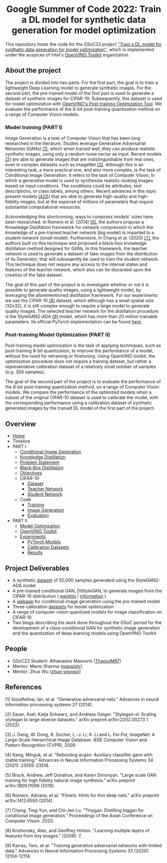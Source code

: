 <h1 align="center"> Google Summer of Code 2022: Train a DL model for synthetic data generation for model optimization </h1>

This repository hosts the code for the GSoC22 project 
["Train a DL model for synthetic data generation for model optimization"](https://summerofcode.withgoogle.com/programs/2022/projects/bCmHAPIL), 
which is implemented under the auspices of Intel's [OpenVINO Toolkit](https://github.com/openvinotoolkit) organization.

## About the project
The project is divided into two parts. For the first part, the goal is to train a lightweight Deep Learning model to generate synthetic images. For the second part, the pre-trained model of the first part is used to generate a dataset of synthetic images for CIFAR-10. Subsequently, this dataset is used for model optimization with [OpenVINO's Post-training Optimization Tool](https://docs.openvino.ai/latest/pot_introduction.html). We evaluate the performance of the 8-bit post-training quantization method on a range of Computer Vision models.

### Model training (PART I)
Ιmage Generation is a task of Computer Vision that has been long researched in the literature. 
Studies leverage Generative Adversarial Networks (GANs) [[1]](#1), which when trained well, they can produce realistic synthetic
images, using only a random noise vector as input. Recent models [[2]](#2) are able to generate images that are indistinguishable 
from real ones, even in complex datasets such as ImageNet [[3]](#3). Although this is an interesting task, a more practical 
one, and also more complex, is the task of Conditional Image Generation. It refers to the task of Computer Vision, 
in which a generative model is used to synthesize realistic-looking images based on input conditions. The conditions 
could be attributes, text descriptions, or class labels, among others. Recent advances in this topic present models [[4]](#4)[[5]](#5) 
that are able to generate high-quality and high-fidelity images, but at the expense of millions of parameters that require 
substantial computational resources.

Acknowledging this shortcoming, ways to compress models' sizes have been researched. In Romero et al. (2014) [[6]](#6), the authors propose a Knowledge 
Distillation framework for network compression in which the knowledge of a pre-trained teacher network (big model) is imparted to a student 
network (small model). Furthermore, in Chang et al. (2020) [[7]](#7), the authors built on this technique and proposed a black-box knowledge distillation 
method designed for GANs. In this framework, the teacher network is used to generate a dataset of fake images from the distribution of its Generator,
that will subseqently be used to train the student network. This technique does not require any access to the internal states and features of the
teacher network, which also can be discarded upon the creation of the fake dataset. 

The goal of this part of the project is to investigate whether or not it is possible to generate quality images, using a lightweight model, by leveraging the aforementioned distillation framework. For our experiments we use the CIFAR-10 [[8]](#8) dataset, which although has a small spatial size (32x32), it is still complex enough to require a large model to generate quality images. The selected teacher network for the distillation procedure is the StyleGAN2-ADA [[9]](#9) model, which has more than 20 million trainable parameters. Its official PyTorch implementation can be found [here](https://github.com/NVlabs/stylegan2-ada-pytorch).


### Post-training Model Optimization (PART II)
Post-training model optimization is the task of applying techniques, such as post-training 8-bit quantization, to improve the performance of a model, without the need for retraining or finetuning. Using OpenVINO toolkit, the optimization procedure does not require a training dataset, but rather a representative calibration dataset of a relatively small number of samples (e.g. 300 samples).

The goal of the second part of the project is to evaluate the performance of the 8-bit post-training quantization method, on a range of Computer Vision models. We compare the performance of the optimized models when a subset of the original CIFAR-10 dataset is used to calibrate the model, with the corresponding performance using a calibration dataset of synthetic generated images by the trained DL model of the first part of the project.

## Overview

* [Home](.)
* Timeline
* PART I
    * [Conditional Image Generation](../../wiki/Conditional-Image-Generation)
    * [Knowledge Distillation](../../wiki/Knowledge-Distillation-Framework)
    * [Problem Statement](../../wiki/Problem-Statement)
    * [Black-Box Distillation](../../wiki/Black-Box-Distillation)
    * [Objectives](../../wiki/Objectives)
    * CIFAR-10
        * [Dataset](../../wiki/CIFAR10)
        * [Teacher Network](../../wiki/Teacher-Network)
        * [Student Network](../../wiki/Student-Network)
    * Code
        * [Training](../../wiki/Training)
        * [Image Generation](../../wiki/Image-Generation)
        * [Evaluation](../../wiki/Evaluation)
* PART II
    * [Model Optimization](../../wiki/Model-Optimization)
    * [OpenVINO Toolkit](../../wiki/OpenVINO)
    * [Experiments](../../wiki/Experiments)
        * [PyTorch Models](../../wiki/PyTorch-Models)
        * [Calibration Datasets](../../wiki/Calibration-Datasets)
        * [Results](../../wiki/Results)



## Project Deliverables

* A synthetic [dataset](https://drive.google.com/file/d/1G6aGsUe7PWlRI9iO78u6_dlpoLiAFGZ-/view?usp=sharing) of 50,000 samples generated using the StyleGAN2-ADA model
* A pre-trained conditional GAN, DiStyleGAN, to generate images from the CIFAR-10 distribution ( [weights](https://drive.google.com/file/d/1Bjr7sQhVQzkYaIOVpx4KaBP3OyRxT5h1/view?usp=sharing) | [information](../../wiki/Student-Network) )
* A [webapp](./webapp) for conditional image generation using the pre-trained model
* Three calibration [datasets](https://drive.google.com/file/d/1e38vn-_VHMcGDkEUvTOUaaX8HuIkDGf9/view?usp=sharing) for model optimization
* A range of computer vision quantized models for image classification on CIFAR-10
* Two blogs describing the work done throughout the GSoC period for the development of a class-conditional GAN for synthetic image generation and the quantization of deep learning models using OpenVINO Toolkit

## People

* GSoC22 Student: Athanasios Masouris ([ThanosM97](https://github.com/ThanosM97))
* Mentor: Mansi Sharma ([mansishr](https://github.com/mansishr))
* Mentor: Zhuo Wu ([zhuo-yoyowz](https://github.com/zhuo-yoyowz))



## References
<a id="1">[1]</a> Goodfellow, Ian, et al. "Generative adversarial nets." Advances in neural information processing systems 27 (2014).

<a id="2">[2]</a> Sauer, Axel, Katja Schwarz, and Andreas Geiger. "Stylegan-xl: Scaling stylegan to large diverse datasets." arXiv preprint arXiv:2202.00273 1 (2022).

<a id="3">[3]</a> J. Deng, W. Dong, R. Socher, L.-J. Li, K. Li and L. Fei-Fei, ImageNet: A Large-Scale Hierarchical Image Database. IEEE Computer Vision and Pattern Recognition (CVPR), 2009.

<a id="4">[4]</a> Kang, Minguk, et al. "Rebooting acgan: Auxiliary classifier gans with stable training." Advances in Neural Information Processing Systems 34 (2021): 23505-23518.

<a id="5">[5]</a> Brock, Andrew, Jeff Donahue, and Karen Simonyan. "Large scale GAN training for high fidelity natural image synthesis." arXiv preprint arXiv:1809.11096 (2018).

<a id="6">[6]</a> Romero, Adriana, et al. "Fitnets: Hints for thin deep nets." arXiv preprint arXiv:1412.6550 (2014).

<a id="7">[7]</a> Chang, Ting-Yun, and Chi-Jen Lu. "Tinygan: Distilling biggan for conditional image generation." Proceedings of the Asian Conference on Computer Vision. 2020.

<a id="8">[8]</a> Krizhevsky, Alex, and Geoffrey Hinton. "Learning multiple layers of features from tiny images." (2009): 7.

<a id="9">[9]</a> Karras, Tero, et al. "Training generative adversarial networks with limited data." Advances in Neural Information Processing Systems 33 (2020): 12104-12114.

